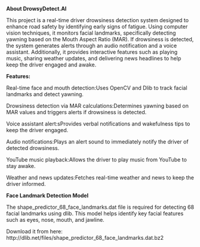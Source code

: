 <b>About DrowsyDetect.AI</b>

<p>This project is a real-time driver drowsiness detection system designed to enhance road safety by identifying early signs of fatigue. Using computer vision techniques, it monitors facial landmarks, specifically detecting yawning based on the Mouth Aspect Ratio (MAR). If drowsiness is detected, the system generates alerts through an audio notification and a voice assistant. Additionally, it provides interactive features such as playing music, sharing weather updates, and delivering news headlines to help keep the driver engaged and awake.</p>

<b>Features:</b>

Real-time face and mouth detection:Uses OpenCV and Dlib to track facial landmarks and detect yawning.<br>

Drowsiness detection via MAR calculations:Determines yawning based on MAR values and triggers alerts if drowsiness is detected.<br>

Voice assistant alert:sProvides verbal notifications and wakefulness tips to keep the driver engaged.<br>

Audio notifications:Plays an alert sound to immediately notify the driver of detected drowsiness.<br>

YouTube music playback:Allows the driver to play music from YouTube to stay awake.<br>

Weather and news updates:Fetches real-time weather and news to keep the driver informed.<br>


<b>Face Landmark Detection Model</b>

<p>The shape_predictor_68_face_landmarks.dat file is required for detecting 68 facial landmarks using dlib. This model helps identify key facial features such as eyes, nose, mouth, and jawline.</p>
Download it from here:
http://dlib.net/files/shape_predictor_68_face_landmarks.dat.bz2










